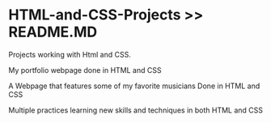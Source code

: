 # HTML-and-CSS-Projects >> README.MD
Projects working with Html and CSS.

My portfolio webpage done in HTML and CSS

A Webpage that features some of my favorite musicians Done in HTML and CSS 

Multiple practices learning new skills and techniques in both HTML and CSS
